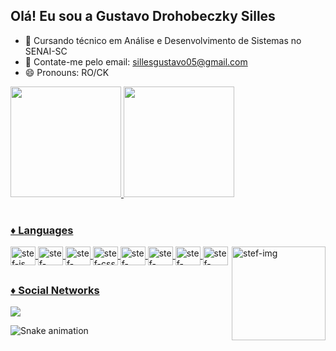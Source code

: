 ## Olá! Eu sou a Gustavo Drohobeczky Silles

- 🌱 Cursando técnico em Análise e Desenvolvimento de Sistemas no SENAI-SC
- 💬 Contate-me pelo email: sillesgustavo05@gmail.com
- 😄 Pronouns: RO/CK

<div display: inline_block>
  <a href = "https://github.com/GustavoSilles">
   <img height="177em" src="https://github-readme-stats.vercel.app/api?username=GustavoSilles&show_icons=true&theme=dark">
  <img height="177em" src="https://github-readme-stats.vercel.app/api/top-langs/?username=GustavoSilles&layout=compact&theme=dark">

 
 </div>
  
<div style="display: inline_block"><br>
  <h3>♦ Languages </h3>
  <img align = "center" alt = "stef-js" height = "30" width = "40" src= "https://cdn.jsdelivr.net/gh/devicons/devicon/icons/javascript/javascript-original.svg">
  <img align = "center" alt = "stef-html" height = "30" width = "40" src= "https://cdn.jsdelivr.net/gh/devicons/devicon/icons/html5/html5-original.svg">
  <img align = "center" alt = "stef-react" height = "30" width = "40" src= "https://cdn.jsdelivr.net/gh/devicons/devicon/icons/react/react-original.svg">
  <img align = "center" alt = "stef-css" height = "30" width = "40" src= "https://cdn.jsdelivr.net/gh/devicons/devicon/icons/css3/css3-original.svg">
 
  <img align = "center" alt = "stef-mysql" height = "30" width = "40" src= "https://cdn.jsdelivr.net/gh/devicons/devicon/icons/mysql/mysql-original.svg">
  <img align = "center" alt = "stef-postgresql" height = "30" width = "40" src= "https://cdn.jsdelivr.net/gh/devicons/devicon/icons/postgresql/postgresql-original.svg">
  <img align = "center" alt = "stef-nodejs" height = "30" width = "40" src= "https://cdn.jsdelivr.net/gh/devicons/devicon/icons/nodejs/nodejs-original.svg">
  <img align = "center" alt = "stef-nodejs" height = "30" width = "40" src= "https://cdn.jsdelivr.net/gh/devicons/devicon/icons/python/python-original.svg">
  <img align = "right" alt = "stef-img"  height = "150" width = "150" src = "https://i.picasion.com/pic92/ccb28a5d946dbcad714c42abbbd2c4da.gif">
</div>
  
  
 ##
 
  <div>
    <h3>♦ Social Networks</h3>
  <a href = "https://www.linkedin.com/in/gustavo-silles-a54583222/" target ="-blank"> <img src ="https://img.shields.io/badge/LinkedIn-0077B5?style=for-the-badge&logo=linkedin&logoColor=white" target ="_blank" > </a>
  
 ![Snake animation](https://github.com/GustavoSilles/GustavoSilles/blob/output/github-contribution-grid-snake.svg)
  </div>
 
